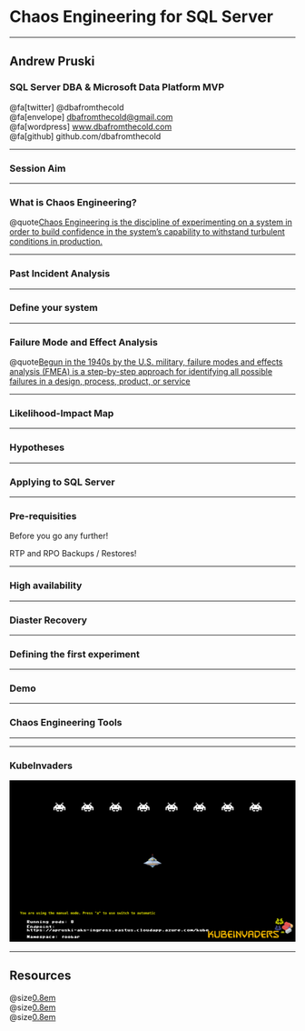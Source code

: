 # Chaos Engineering for SQL Server

---

## Andrew Pruski

### SQL Server DBA & Microsoft Data Platform MVP

@fa[twitter] @dbafromthecold <br>
@fa[envelope] dbafromthecold@gmail.com <br>
@fa[wordpress] www.dbafromthecold.com <br>
@fa[github] github.com/dbafromthecold

---

### Session Aim

---

### What is Chaos Engineering?

@quote[Chaos Engineering is the discipline of experimenting on a system in order to build confidence in the system’s capability to withstand turbulent conditions in production.](principlesofchaos.org)

---

### Past Incident Analysis

---

### Define your system

---

### Failure Mode and Effect Analysis

@quote[Begun in the 1940s by the U.S. military, failure modes and effects analysis (FMEA) is a step-by-step approach for identifying all possible failures in a design, process, product, or service](asq.org/quality-resources/fmea)

---

### Likelihood-Impact Map

---

### Hypotheses

---

### Applying to SQL Server

---

### Pre-requisities

Before you go any further!

RTP and RPO
Backups / Restores!

---

### High availability

---

### Diaster Recovery

---

### Defining the first experiment

---

### Demo

---

### Chaos Engineering Tools

---

---

### KubeInvaders

<img src="assets/images/KubeInvaders_75.png" style="float: center"/>

---

## Resources

@size[0.8em](https://principlesofchaos.org)<br>
@size[0.8em](https://github.com/dastergon/awesome-chaos-engineering)<br>
@size[0.8em](https://github.com/lucky-sideburn/KubeInvaders)